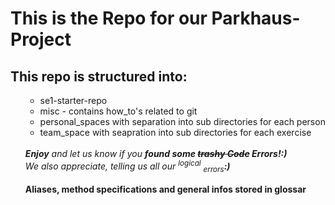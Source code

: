 
<html>
    <head>
        <h1>This is the Repo for our Parkhaus-Project</h1>
    </head>
    <head>
        <h2>This repo is structured into:</h2>
    </head>
    <body>
        <ul style="list-style-type: square;">
            <ul>
                <li>
                    se1-starter-repo
                </li>
                <li>
                    misc - contains how_to's related to git
                </li>
                <li>
                    personal_spaces with separation into sub directories for each person
                </li>
                <li>
                    team_space with seapration into sub directories for each exercise
                </li>
            </ul>
    </body>
    <body>    
    <br></b>
    <i><b>Enjoy</b> and let us know if you <b>found some <del>trashy Code</del> Errors!:)</b></i>
    <br>
    <em>We also appreciate, telling us all our <sup>logical</sup> <sub>errors</sub><b>:)</b></em>
    <br>
    <br>
    <b>Aliases, method specifications and general infos stored in glossar</b>
  </body>
</html>
    
 
